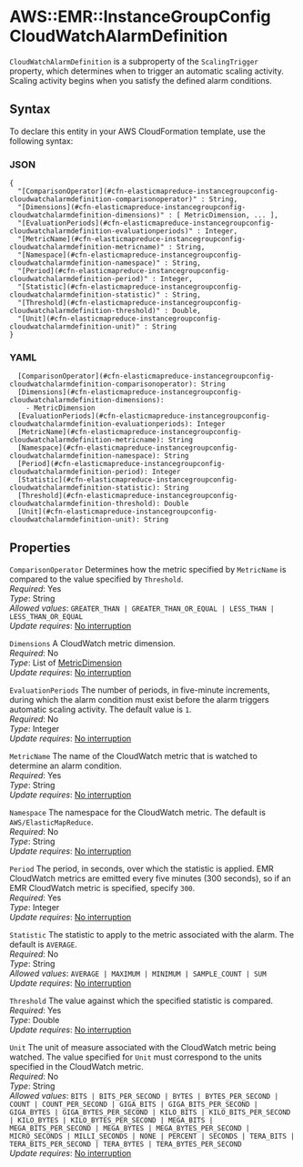 # AWS::EMR::InstanceGroupConfig CloudWatchAlarmDefinition<a name="aws-properties-elasticmapreduce-instancegroupconfig-cloudwatchalarmdefinition"></a>

`CloudWatchAlarmDefinition` is a subproperty of the `ScalingTrigger `property, which determines when to trigger an automatic scaling activity\. Scaling activity begins when you satisfy the defined alarm conditions\.

## Syntax<a name="aws-properties-elasticmapreduce-instancegroupconfig-cloudwatchalarmdefinition-syntax"></a>

To declare this entity in your AWS CloudFormation template, use the following syntax:

### JSON<a name="aws-properties-elasticmapreduce-instancegroupconfig-cloudwatchalarmdefinition-syntax.json"></a>

```
{
  "[ComparisonOperator](#cfn-elasticmapreduce-instancegroupconfig-cloudwatchalarmdefinition-comparisonoperator)" : String,
  "[Dimensions](#cfn-elasticmapreduce-instancegroupconfig-cloudwatchalarmdefinition-dimensions)" : [ MetricDimension, ... ],
  "[EvaluationPeriods](#cfn-elasticmapreduce-instancegroupconfig-cloudwatchalarmdefinition-evaluationperiods)" : Integer,
  "[MetricName](#cfn-elasticmapreduce-instancegroupconfig-cloudwatchalarmdefinition-metricname)" : String,
  "[Namespace](#cfn-elasticmapreduce-instancegroupconfig-cloudwatchalarmdefinition-namespace)" : String,
  "[Period](#cfn-elasticmapreduce-instancegroupconfig-cloudwatchalarmdefinition-period)" : Integer,
  "[Statistic](#cfn-elasticmapreduce-instancegroupconfig-cloudwatchalarmdefinition-statistic)" : String,
  "[Threshold](#cfn-elasticmapreduce-instancegroupconfig-cloudwatchalarmdefinition-threshold)" : Double,
  "[Unit](#cfn-elasticmapreduce-instancegroupconfig-cloudwatchalarmdefinition-unit)" : String
}
```

### YAML<a name="aws-properties-elasticmapreduce-instancegroupconfig-cloudwatchalarmdefinition-syntax.yaml"></a>

```
  [ComparisonOperator](#cfn-elasticmapreduce-instancegroupconfig-cloudwatchalarmdefinition-comparisonoperator): String
  [Dimensions](#cfn-elasticmapreduce-instancegroupconfig-cloudwatchalarmdefinition-dimensions):
    - MetricDimension
  [EvaluationPeriods](#cfn-elasticmapreduce-instancegroupconfig-cloudwatchalarmdefinition-evaluationperiods): Integer
  [MetricName](#cfn-elasticmapreduce-instancegroupconfig-cloudwatchalarmdefinition-metricname): String
  [Namespace](#cfn-elasticmapreduce-instancegroupconfig-cloudwatchalarmdefinition-namespace): String
  [Period](#cfn-elasticmapreduce-instancegroupconfig-cloudwatchalarmdefinition-period): Integer
  [Statistic](#cfn-elasticmapreduce-instancegroupconfig-cloudwatchalarmdefinition-statistic): String
  [Threshold](#cfn-elasticmapreduce-instancegroupconfig-cloudwatchalarmdefinition-threshold): Double
  [Unit](#cfn-elasticmapreduce-instancegroupconfig-cloudwatchalarmdefinition-unit): String
```

## Properties<a name="aws-properties-elasticmapreduce-instancegroupconfig-cloudwatchalarmdefinition-properties"></a>

`ComparisonOperator` <a name="cfn-elasticmapreduce-instancegroupconfig-cloudwatchalarmdefinition-comparisonoperator"></a>
Determines how the metric specified by `MetricName` is compared to the value specified by `Threshold`\.  
_Required_: Yes  
_Type_: String  
_Allowed values_: `GREATER_THAN | GREATER_THAN_OR_EQUAL | LESS_THAN | LESS_THAN_OR_EQUAL`  
_Update requires_: [No interruption](https://docs.aws.amazon.com/AWSCloudFormation/latest/UserGuide/using-cfn-updating-stacks-update-behaviors.html#update-no-interrupt)

`Dimensions` <a name="cfn-elasticmapreduce-instancegroupconfig-cloudwatchalarmdefinition-dimensions"></a>
A CloudWatch metric dimension\.  
_Required_: No  
_Type_: List of [MetricDimension](aws-properties-elasticmapreduce-instancegroupconfig-metricdimension.md)  
_Update requires_: [No interruption](https://docs.aws.amazon.com/AWSCloudFormation/latest/UserGuide/using-cfn-updating-stacks-update-behaviors.html#update-no-interrupt)

`EvaluationPeriods` <a name="cfn-elasticmapreduce-instancegroupconfig-cloudwatchalarmdefinition-evaluationperiods"></a>
The number of periods, in five\-minute increments, during which the alarm condition must exist before the alarm triggers automatic scaling activity\. The default value is `1`\.  
_Required_: No  
_Type_: Integer  
_Update requires_: [No interruption](https://docs.aws.amazon.com/AWSCloudFormation/latest/UserGuide/using-cfn-updating-stacks-update-behaviors.html#update-no-interrupt)

`MetricName` <a name="cfn-elasticmapreduce-instancegroupconfig-cloudwatchalarmdefinition-metricname"></a>
The name of the CloudWatch metric that is watched to determine an alarm condition\.  
_Required_: Yes  
_Type_: String  
_Update requires_: [No interruption](https://docs.aws.amazon.com/AWSCloudFormation/latest/UserGuide/using-cfn-updating-stacks-update-behaviors.html#update-no-interrupt)

`Namespace` <a name="cfn-elasticmapreduce-instancegroupconfig-cloudwatchalarmdefinition-namespace"></a>
The namespace for the CloudWatch metric\. The default is `AWS/ElasticMapReduce`\.  
_Required_: No  
_Type_: String  
_Update requires_: [No interruption](https://docs.aws.amazon.com/AWSCloudFormation/latest/UserGuide/using-cfn-updating-stacks-update-behaviors.html#update-no-interrupt)

`Period` <a name="cfn-elasticmapreduce-instancegroupconfig-cloudwatchalarmdefinition-period"></a>
The period, in seconds, over which the statistic is applied\. EMR CloudWatch metrics are emitted every five minutes \(300 seconds\), so if an EMR CloudWatch metric is specified, specify `300`\.  
_Required_: Yes  
_Type_: Integer  
_Update requires_: [No interruption](https://docs.aws.amazon.com/AWSCloudFormation/latest/UserGuide/using-cfn-updating-stacks-update-behaviors.html#update-no-interrupt)

`Statistic` <a name="cfn-elasticmapreduce-instancegroupconfig-cloudwatchalarmdefinition-statistic"></a>
The statistic to apply to the metric associated with the alarm\. The default is `AVERAGE`\.  
_Required_: No  
_Type_: String  
_Allowed values_: `AVERAGE | MAXIMUM | MINIMUM | SAMPLE_COUNT | SUM`  
_Update requires_: [No interruption](https://docs.aws.amazon.com/AWSCloudFormation/latest/UserGuide/using-cfn-updating-stacks-update-behaviors.html#update-no-interrupt)

`Threshold` <a name="cfn-elasticmapreduce-instancegroupconfig-cloudwatchalarmdefinition-threshold"></a>
The value against which the specified statistic is compared\.  
_Required_: Yes  
_Type_: Double  
_Update requires_: [No interruption](https://docs.aws.amazon.com/AWSCloudFormation/latest/UserGuide/using-cfn-updating-stacks-update-behaviors.html#update-no-interrupt)

`Unit` <a name="cfn-elasticmapreduce-instancegroupconfig-cloudwatchalarmdefinition-unit"></a>
The unit of measure associated with the CloudWatch metric being watched\. The value specified for `Unit` must correspond to the units specified in the CloudWatch metric\.  
_Required_: No  
_Type_: String  
_Allowed values_: `BITS | BITS_PER_SECOND | BYTES | BYTES_PER_SECOND | COUNT | COUNT_PER_SECOND | GIGA_BITS | GIGA_BITS_PER_SECOND | GIGA_BYTES | GIGA_BYTES_PER_SECOND | KILO_BITS | KILO_BITS_PER_SECOND | KILO_BYTES | KILO_BYTES_PER_SECOND | MEGA_BITS | MEGA_BITS_PER_SECOND | MEGA_BYTES | MEGA_BYTES_PER_SECOND | MICRO_SECONDS | MILLI_SECONDS | NONE | PERCENT | SECONDS | TERA_BITS | TERA_BITS_PER_SECOND | TERA_BYTES | TERA_BYTES_PER_SECOND`  
_Update requires_: [No interruption](https://docs.aws.amazon.com/AWSCloudFormation/latest/UserGuide/using-cfn-updating-stacks-update-behaviors.html#update-no-interrupt)
